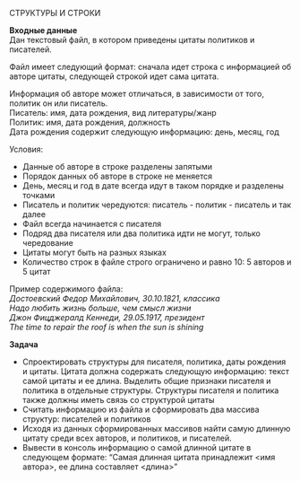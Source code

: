  СТРУКТУРЫ И СТРОКИ

**Входные данные**  
Дан текстовый файл, в котором приведены цитаты политиков и писателей.

Файл имеет следующий формат: сначала идет строка с информацией об авторе цитаты, следующей строкой идет сама цитата.

Информация об авторе может отличаться, в зависимости от того, политик он или писатель.  
Писатель: имя, дата рождения, вид литературы/жанр  
Политик:  имя, дата рождения, должность  
Дата рождения содержит следующую информацию: день, месяц, год

Условия:
* Данные об авторе в строке разделены запятыми
* Порядок данных об авторе в строке не меняется
* День, месяц и год в дате всегда идут в таком порядке и разделены точками
* Писатель и политик чередуются: писатель - политик - писатель и так далее
* Файл всегда начинается с писателя
* Подряд два писателя или два политика идти не могут, только чередование
* Цитаты могут быть на разных языках
* Количество строк в файле строго ограничено и равно 10: 5 авторов и 5 цитат

Пример содержимого файла:  
*Достоевский Федор Михайлович, 30.10.1821, классика  
Надо любить жизнь больше, чем смысл жизни  
Джон Фицджералд Кеннеди, 29.05.1917, президент  
The time to repair the roof is when the sun is shining*

**Задача**  
* Спроектировать структуры для писателя, политика, даты рождения и цитаты. Цитата должна содержать следующую информацию: текст самой цитаты и ее длина. Выделить общие признаки писателя и политика в отдельные структуры. Структуры писателя и политика также должны иметь связь со структурой цитаты
* Считать информацию из файла и сформировать два массива структур: писателей и политиков
* Исходя из данных сформированных массивов найти самую длинную цитату среди всех авторов, и политиков, и писателей.
* Вывести в консоль информацию о самой длинной цитате в следующем формате: “Самая длинная цитата принадлежит <имя автора>, ее длина составляет <длина>”